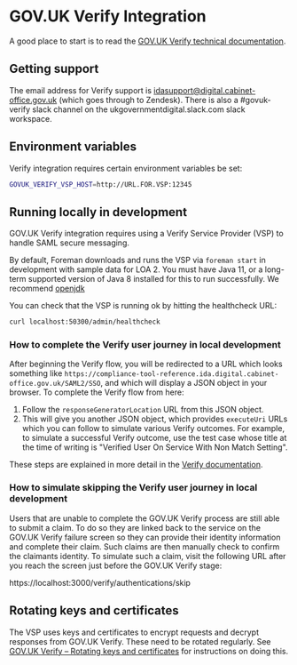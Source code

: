 # GOV.UK Verify Integration

A good place to start is to read the
[GOV.UK Verify technical documentation](https://www.docs.verify.service.gov.uk/#gov-uk-verify-technical-documentation).

## Getting support

The email address for Verify support is idasupport@digital.cabinet-office.gov.uk
(which goes through to Zendesk). There is also a #govuk-verify slack channel on
the ukgovernmentdigital.slack.com slack workspace.

## Environment variables

Verify integration requires certain environment variables be set:

```bash
GOVUK_VERIFY_VSP_HOST=http://URL.FOR.VSP:12345
```

## Running locally in development

GOV.UK Verify integration requires using a Verify Service Provider (VSP) to
handle SAML secure messaging.

By default, Foreman downloads and runs the VSP via `foreman start` in
development with sample data for LOA 2. You must have Java 11, or a long-term
supported version of Java 8 installed for this to run successfully. We recommend
[openjdk](https://adoptopenjdk.net/)

You can check that the VSP is running ok by hitting the healthcheck URL:

```bash
curl localhost:50300/admin/healthcheck
```

### How to complete the Verify user journey in local development

After beginning the Verify flow, you will be redirected to a URL which looks
something like
`https://compliance-tool-reference.ida.digital.cabinet-office.gov.uk/SAML2/SSO`,
and which will display a JSON object in your browser. To complete the Verify
flow from here:

1. Follow the `responseGeneratorLocation` URL from this JSON object.
2. This will give you another JSON object, which provides `executeUri` URLs
   which you can follow to simulate various Verify outcomes. For example, to
   simulate a successful Verify outcome, use the test case whose title at the
   time of writing is "Verified User On Service With Non Match Setting".

These steps are explained in more detail in the
[Verify documentation](https://www.docs.verify.service.gov.uk/get-started/set-up-successful-verification-journey/#run-the-identity-verified-response-scenario).

### How to simulate skipping the Verify user journey in local development

Users that are unable to complete the GOV.UK Verify process are still able to
submit a claim. To do so they are linked back to the service on the GOV.UK
Verify failure screen so they can provide their identity information and
complete their claim. Such claims are then manually check to confirm the
claimants identity. To simulate such a claim, visit the following URL after you
reach the screen just before the GOV.UK Verify stage:

https://localhost:3000/verify/authentications/skip

## Rotating keys and certificates

The VSP uses keys and certificates to encrypt requests and decrypt responses
from GOV.UK Verify. These need to be rotated regularly. See
[GOV.UK Verify – Rotating keys and certificates](docs/govuk-verify-rotating-keys-and-certificates.md)
for instructions on doing this.
